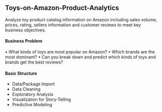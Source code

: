 ## Toys-on-Amazon-Product-Analytics
Analyze toy product catalog information on Amazon including sales volume, prices, rating, sellers information and customer reviews to meet key business objectives.


#### Business Problem
•	What kinds of toys are most popular on Amazon? 
•	Which brands are the most dominant? 
•	Can you break down and predict which kinds of toys and brands get the best reviews? 

#### Basic Structure
- Data/Package Import 
- Data Cleaning
- Exploratory Analysis
- Visualization for Story-Telling 
- Predictive Modeling
